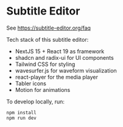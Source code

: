 # Subtitle Editor

See https://subtitle-editor.org/faq

Tech stack of this subtitle editor:

- NextJS 15 + React 19 as framework
- shadcn and radix-ui for UI components
- Tailwind CSS for styling
- wavesurfer.js for waveform visualization
- react-player for the media player
- Tabler icons
- Motion for animations

To develop locally, run:

```
npm install
npm run dev
```
